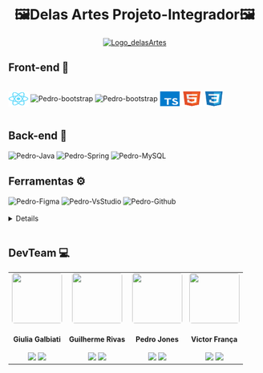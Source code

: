 
<h1 align="center"> 🖼Delas Artes Projeto-Integrador🖼 </h1>


<a href='https://delasartes.vercel.app/home' target="_blank"> <p align="center"> <img  alt="Logo_delasArtes" height="200" width="600" src="https://imgur.com/Kmll7cQ.png"></p></a>


<h2> Front-end 🎨</h2>

 <div style="display: inline_block"><br>
  <img align="center" alt="Pedro-React" height="30" width="40" src="https://raw.githubusercontent.com/devicons/devicon/master/icons/react/react-original.svg">
  <img align="center" alt="Pedro-bootstrap" height="30" width="40" src="https://cdn.jsdelivr.net/gh/devicons/devicon/icons/materialui/materialui-original.svg" />
  <img align="center" alt="Pedro-bootstrap" height="30" width="40" src="https://cdn.jsdelivr.net/gh/devicons/devicon/icons/bootstrap/bootstrap-plain.svg" />
  <img align="center" alt="Pedro-Ts" height="30" width="40" src="https://raw.githubusercontent.com/devicons/devicon/master/icons/typescript/typescript-plain.svg">
  <img align="center" alt="Pedro-HTML" height="30" width="40" src="https://raw.githubusercontent.com/devicons/devicon/master/icons/html5/html5-original.svg">
  <img align="center" alt="Pedro-CSS" height="30" width="40" src="https://raw.githubusercontent.com/devicons/devicon/master/icons/css3/css3-original.svg">
</div> <br/>

<h2> Back-end 🎲</h2>
  <div style="display: inline_block">
    <img align="center" alt="Pedro-Java" height="30" width="40" src="https://cdn.jsdelivr.net/gh/devicons/devicon/icons/java/java-original.svg">
    <img align="center" alt="Pedro-Spring" height="30" width="40" src="https://cdn.jsdelivr.net/gh/devicons/devicon/icons/spring/spring-original.svg">
    <img align="center" alt="Pedro-MySQL" height="30" width="40" src="https://cdn.jsdelivr.net/gh/devicons/devicon/icons/mysql/mysql-original-wordmark.svg" />
  </div>
  
  <h2> Ferramentas ⚙</h2>
  <div style="display: inline_block">
   <img align="center" alt="Pedro-Figma" height="30" width="40"  src="https://cdn.jsdelivr.net/gh/devicons/devicon/icons/figma/figma-original.svg" />
    <img align="center" alt="Pedro-VsStudio" height="30" width="40" src="https://cdn.jsdelivr.net/gh/devicons/devicon/icons/visualstudio/visualstudio-plain.svg" />
    <img align="center" alt="Pedro-Github" height="30" width="40"  src="https://cdn.jsdelivr.net/gh/devicons/devicon/icons/github/github-original.svg" />

   </div>
   <br>

<details> <br>
 <p>A invisibilidade feminina no meio artístico é crítica. Comparadas à extensa lista de nomes masculinos na produção de obras no Renascimento, por exemplo, as mulheres citadas como artistas foram poucas, e geralmente foram postas como coadjuvantes em seu papel e desenvolvimento para o mundo das artes.</p>
 <p>Conforme a desigualdade de gênero, optamos por desenvolver uma plataforma, em formato de galeria online, com objetivo de proporcionar a mulheres artistas, especificamente as de minorias sociais/classes baixas, a oportunidade de vender seus produtos mundialmente com lucros justos e alta visibilidade.</p>
 
 <p>Link apresentação do site: https://www.canva.com/design/DAE3y9kZlK0/BlcjlGhCJZLAR7dy1wmorw/view?utm_content=DAE3y9kZlK0&utm_campaign=designshare&utm_medium=link&utm_source=publishsharelink<p>
   
 
</details>
   <br>
   <h2> DevTeam 💻</h2>
  <table align="center">
  <tr>
    <td align="center">
    <img  src="https://i.imgur.com/8XINHQw.jpg" style="width: 100px; height: 100px; border-radius: 5%">
    <h4><b>Giulia Galbiati </b></h4>
      <a href="https://www.linkedin.com/in/giulia-galbiati-544bab1b1/" target="_blank"><img src="https://img.shields.io/badge/-LinkedIn-%230077B5?style=for-the-badge&logo=linkedin&logoColor=white" target="_blank"></a> 
      <a href="https://github.com/giugalbiati" target="_blank"><img src="https://img.shields.io/badge/GitHub-100000?style=for-the-badge&logo=github&logoColor=white" target="_blank"></a> 
    <td align="center">
    <img  src="https://i.imgur.com/HjVEvo7.jpg" style="width: 100px; height: 100px;  border-radius: 5%">
    <h4><b>Guilherme Rivas</b></h4>
      <a href="https://www.linkedin.com/in/guilherme-rivas/" target="_blank"><img src="https://img.shields.io/badge/-LinkedIn-%230077B5?style=for-the-badge&logo=linkedin&logoColor=white" target="_blank"></a> 
      <a href="https://github.com/GuilhermeRivas" target="_blank"><img src="https://img.shields.io/badge/GitHub-100000?style=for-the-badge&logo=github&logoColor=white" target="_blank"></a> 
    <td align="center">
    <img  src="https://imgur.com/tS5reAO.jpg" style="width: 100px; height: 100px; border-radius: 5%">
       <h4><b>Pedro Jones</b></h4>
      <a href="https://www.linkedin.com/in/pedro-jones-b7b7351a4/" target="_blank"><img src="https://img.shields.io/badge/-LinkedIn-%230077B5?style=for-the-badge&logo=linkedin&logoColor=white" target="_blank"></a> 
      <a href="https://github.com/PedroJones" target="_blank"><img src="https://img.shields.io/badge/GitHub-100000?style=for-the-badge&logo=github&logoColor=white" target="_blank"></a> 
   <td align="center">
    <img  src="https://i.imgur.com/1raX63n.jpg" style="width: 100px; height: 100px; border-radius: 5%">
    <h4><b>Victor França</b></h4>
     <a href="https://www.linkedin.com/in/victor-fran%C3%A7a-5833b5224/" target="_blank"><img src="https://img.shields.io/badge/-LinkedIn-%230077B5?style=for-the-badge&logo=linkedin&logoColor=white" target="_blank"></a> 
      <a href="https://github.com/Higlik" target="_blank"><img src="https://img.shields.io/badge/GitHub-100000?style=for-the-badge&logo=github&logoColor=white" target="_blank"></a> 


  </tr>
